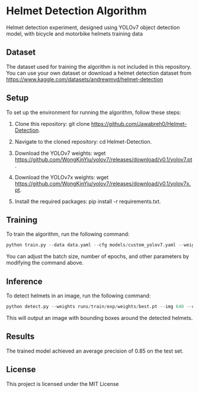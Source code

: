 # Helmet Detection Algorithm

Helmet detection experiment, designed using YOLOv7 object detection model, with bicycle and motorbike helmets training data

## Dataset
The dataset used for training the algorithm is not included in this repository. You can use your own dataset or download a helmet detection dataset from https://www.kaggle.com/datasets/andrewmvd/helmet-detection

## Setup
To set up the environment for running the algorithm, follow these steps:

1. Clone this repository: git clone https://github.com/Jawabreh0/Helmet-Detection.

2. Navigate to the cloned repository: cd Helmet-Detection.

3. Download the YOLOv7 weights: wget https://github.com/WongKinYiu/yolov7/releases/download/v0.1/yolov7.pt.

4. Download the YOLOv7x weights: wget https://github.com/WongKinYiu/yolov7/releases/download/v0.1/yolov7x.pt.

5. Install the required packages: pip install -r requirements.txt.

## Training
To train the algorithm, run the following command:

```python
python train.py --data data.yaml --cfg models/custom_yolov7.yaml --weights yolov7.pt
```

You can adjust the batch size, number of epochs, and other parameters by modifying the command above.

## Inference
To detect helmets in an image, run the following command:

```python
python detect.py --weights runs/train/exp/weights/best.pt --img 640 --conf 0.4 --source path/to/image.jpg
```

This will output an image with bounding boxes around the detected helmets.

## Results
The trained model achieved an average precision of 0.85 on the test set.


## License
This project is licensed under the MIT License
